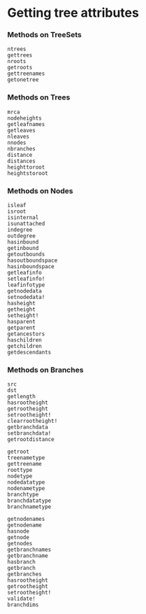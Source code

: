 # Getting tree attributes

### Methods on TreeSets
```@docs
ntrees
gettrees
nroots
getroots
gettreenames
getonetree
```

### Methods on Trees
```@docs
mrca
nodeheights
getleafnames
getleaves
nleaves
nnodes
nbranches
distance
distances
heighttoroot
heightstoroot
```

### Methods on Nodes
```@docs
isleaf
isroot
isinternal
isunattached
indegree
outdegree
hasinbound
getinbound
getoutbounds
hasoutboundspace
hasinboundspace
getleafinfo
setleafinfo!
leafinfotype
getnodedata
setnodedata!
hasheight
getheight
setheight!
hasparent
getparent
getancestors
haschildren
getchildren
getdescendants
```

### Methods on Branches
```@docs
src
dst
getlength
hasrootheight
getrootheight
setrootheight!
clearrootheight!
getbranchdata
setbranchdata!
getrootdistance
```



```@docs
getroot
treenametype
gettreename
roottype
nodetype
nodedatatype
nodenametype
branchtype
branchdatatype
branchnametype

getnodenames
getnodename
hasnode
getnode
getnodes
getbranchnames
getbranchname
hasbranch
getbranch
getbranches
hasrootheight
getrootheight
setrootheight!
validate!
branchdims
```


